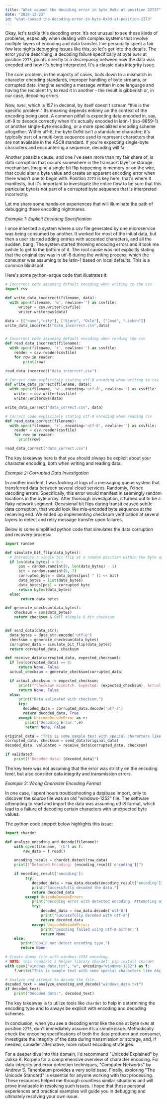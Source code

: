 ```yaml
---
title: "What caused the decoding error in byte 0x9d at position 2273?"
date: "2024-12-23"
id: "what-caused-the-decoding-error-in-byte-0x9d-at-position-2273"
---
```


Okay, let's tackle this decoding error. It’s not unusual to see these kinds of problems, especially when dealing with complex systems that involve multiple layers of encoding and data transfer. I've personally spent a fair few late nights debugging issues like this, so let's get into the details. The error you're describing, a decoding failure specifically at byte `0x9d` at position `2273`, points directly to a discrepancy between how the data was encoded and how it's being interpreted. It's a classic data integrity issue.

The core problem, in the majority of cases, boils down to a mismatch in character encoding standards, improper handling of byte streams, or corrupted data. Imagine sending a message written in one language and having the recipient try to read it in another - the result is gibberish or, in our case, decoding errors.

Now, `0x9d`, which is 157 in decimal, by itself doesn’t scream “this is the specific problem.” Its meaning depends entirely on the context of the encoding being used. A common pitfall is expecting data encoded in, say, utf-8 to decode correctly when it's actually encoded in latin-1 (iso-8859-1) or another single-byte encoding, or a more specialized encoding scheme altogether. Within utf-8, the byte 0x9d isn’t a standalone character; it's typically part of a multi-byte sequence used to represent characters that are not available in the ASCII standard. If you're expecting single-byte characters and encountering a sequence, decoding will fail.

Another possible cause, and one i've seen more than my fair share of, is data corruption that occurs somewhere in the transport layer or storage mechanism. Imagine a single bit flip happening in memory or on the wire, that could alter a byte value and create an apparent encoding error when there wasn’t one to begin with. Position `2273` is key here, that's where it manifests, but it's important to investigate the entire flow to be sure that this particular byte is not part of a corrupted byte sequence that is interpreted incorrectly.

Let me share some hands-on experiences that will illuminate the path of debugging these encoding nightmares.

*Example 1: Explicit Encoding Specification*

I once inherited a system where a csv file generated by one microservice was being consumed by another. It worked for most of the initial data, but then a user started adding entries with accented characters, and all the sudden, bang. The system started throwing encoding errors and it took me awhile to get to the bottom of it. The root cause was not explicitly stating that the original csv was in utf-8 during the writing process, which the consumer was assuming to be latin-1 based on local defaults. This is a common blindspot.

Here's some python-esque code that illustrates it:

```python
# Incorrect code assuming default encoding when writing to the csv
import csv

def write_data_incorrect(filename, data):
  with open(filename, 'w', newline='') as csvfile:
      writer = csv.writer(csvfile)
      writer.writerows(data)

data = [["name","city"], ["Bjørn", "Oslo"], ["José", "Lisbon"]]
write_data_incorrect("data_incorrect.csv",data)


# Incorrect code assuming default encoding when reading the csv
def read_data_incorrect(filename):
  with open(filename, 'r', newline='') as csvfile:
    reader = csv.reader(csvfile)
    for row in reader:
        print(row)

read_data_incorrect("data_incorrect.csv")

# Correct code explicitely stating utf-8 encoding when writing to csv
def write_data_correct(filename, data):
  with open(filename, 'w', encoding='utf-8', newline='') as csvfile:
    writer = csv.writer(csvfile)
    writer.writerows(data)

write_data_correct("data_correct.csv", data)

# Correct code explicitely stating utf-8 encoding when reading csv
def read_data_correct(filename):
  with open(filename, 'r', encoding='utf-8', newline='') as csvfile:
    reader = csv.reader(csvfile)
    for row in reader:
      print(row)

read_data_correct("data_correct.csv")
```

The key takeaway here is that you should always be explicit about your character encoding, both when writing and reading data.

*Example 2: Corrupted Data Investigation*

In another incident, I was looking at logs of a messaging queue system that transferred data between several cloud services. Randomly, I'd see decoding errors. Specifically, this error would manifest in seemingly random locations in the byte array. After thorough investigation, it turned out to be a flaky network segment. Occasional bit flips during transit caused subtle data corruption, that would look like mis-encoded byte sequence at the recieving end. We ended up implementing checksum verification at several layers to detect and retry message transfer upon failures.

Below is some simplified python code that simulates the data corruption and recovery process:

```python
import random

def simulate_bit_flip(data_bytes):
  # Introduce a single bit flip at a random position within the byte array.
  if len(data_bytes) > 0 :
      pos = random.randint(0, len(data_bytes) - 1)
      bit = random.randint(0, 7)
      corrupted_byte = data_bytes[pos] ^ (1 << bit)
      data_bytes = list(data_bytes)
      data_bytes[pos] = corrupted_byte
      return bytes(data_bytes)
  else:
       return data_bytes

def generate_checksum(data_bytes):
    checksum = sum(data_bytes)
    return checksum & 0xFF #Simple 8 bit checksum


def send_data(data_str):
  data_bytes = data_str.encode('utf-8')
  checksum = generate_checksum(data_bytes)
  corrupted_data = simulate_bit_flip(data_bytes)
  return corrupted_data, checksum

def receive_data(corrupted_data, expected_checksum):
  if len(corrupted_data) == 0:
      return None, False
  actual_checksum = generate_checksum(corrupted_data)

  if actual_checksum != expected_checksum:
      print(f"Checksum mismatch. Expected: {expected_checksum}, Actual: {actual_checksum}")
      return None, False
  else:
      print("Data validated with checksum.")
      try:
        decoded_data = corrupted_data.decode('utf-8')
        return decoded_data, True
      except UnicodeDecodeError as e:
         print("Decoding Error.",e)
         return None, False

original_data = "This is some sample text with special characters like éàç."
corrupted_data, checksum = send_data(original_data)
decoded_data, validated = receive_data(corrupted_data, checksum)

if validated:
    print(f"Decoded data: {decoded_data}")

```

The key here was not assuming that the error was strictly on the encoding level, but also consider data integrity and transmission errors.

*Example 3: Wrong Character Encoding Format*

In one case, I spent hours troubleshooting a database import, only to discover the source file was an old "windows-1252" file. The software attempting to read and import the data was assuming utf-8 format, which lead to a failure of decoding certain characters with unexpected byte values.

The python code snippet below highlights this issue:

```python
import chardet

def analyze_encoding_and_decode(filename):
    with open(filename, 'rb') as f:
        raw_data = f.read()

    encoding_result = chardet.detect(raw_data)
    print(f"Detected Encoding: {encoding_result['encoding']}")

    if encoding_result['encoding']:
         try:
            decoded_data = raw_data.decode(encoding_result['encoding'])
            print("Successfully decoded the data.")
            return decoded_data
         except UnicodeDecodeError:
            print("Decoding error with detected encoding. Attempting utf-8...")
            try:
                decoded_data = raw_data.decode('utf-8')
                print("Successfully decoded with utf-8")
                return decoded_data
            except UnicodeDecodeError:
                print("Decoding failed using utf-8 either.")
                return None
    else:
       print("Could not detect encoding type.")
       return None

# Create dummy file with windows-1252 encoding.
# NOTE: this requires a helper library chardet: pip install chardet
with open("windows_data.txt", "w", encoding="windows-1252") as f:
    f.write("This is sample text with some special characters like éàç.")

# Analyze and attempt to decode the file.
decoded_text = analyze_encoding_and_decode("windows_data.txt")
if decoded_text:
    print("Decoded data:", decoded_text)

```

The key takeaway is to utilize tools like `chardet` to help in determining the encoding type and to always be explicit with encoding and decoding schemes.

In conclusion, when you see a decoding error like the one at byte `0x9d` at position `2273`, don't immediately assume it’s a simple issue. Methodically check the encoding specifications of both the data producer and consumer, investigate the integrity of the data during transmission or storage, and, if needed, consider alternative, more robust encoding strategies.

For a deeper dive into this domain, I'd recommend "Unicode Explained" by Jukka K. Korpela for a comprehensive overview of character encoding. For data integrity and error detection techniques, "Computer Networks" by Andrew S. Tanenbaum provides a very solid base. Finally, exploring "The Unicode Standard" is essential for anyone working with text processing. These resources helped me through countless similar situations and will prove invaluable in resolving such issues. I hope that these personal experiences and practical examples will guide you in debugging and ultimately resolving your own issue.
